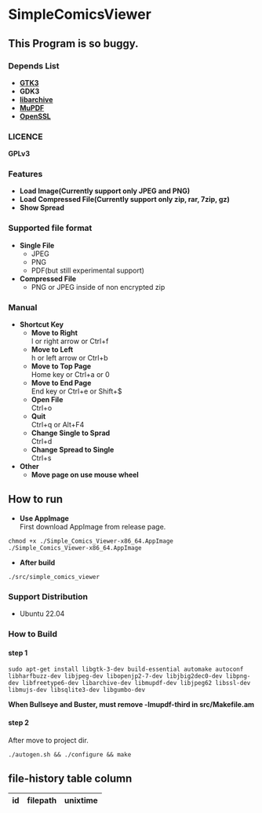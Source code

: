# SimpleComicsViewer

## This Program is so buggy.

### Depends List
- **[GTK3](https://www.gtk.org/)**
- **GDK3**
- **[libarchive](https://www.libarchive.org/)**
- **[MuPDF](https://github.com/ArtifexSoftware/mupdf)**
- **[OpenSSL](https://www.openssl.org/)**

### LICENCE
**GPLv3**

### Features
- **Load Image(Currently support only JPEG and PNG)**
- **Load Compressed File(Currently support only zip, rar, 7zip, gz)**
- **Show Spread**

### Supported file format
- **Single File**
    - JPEG
    - PNG
    - PDF(but still experimental support)  
- **Compressed File**
    - PNG or JPEG inside of non encrypted zip

### Manual
- **Shortcut Key**
    - **Move to Right**  
        l or right arrow or Ctrl+f  
    - **Move to Left**  
        h or left arrow or Ctrl+b  
    - **Move to Top Page**  
        Home key or Ctrl+a or 0  
    - **Move to End Page**  
        End key or Ctrl+e or Shift+$  
    - **Open File**  
        Ctrl+o  
    - **Quit**  
        Ctrl+q or Alt+F4  
    - **Change Single to Sprad**  
        Ctrl+d  
    - **Change Spread to Single**  
        Ctrl+s  
- **Other**
  - **Move page on use mouse wheel**

## How to run

- **Use AppImage**  
First download AppImage from release page.  
```
chmod +x ./Simple_Comics_Viewer-x86_64.AppImage
./Simple_Comics_Viewer-x86_64.AppImage
```

- **After build**
```
./src/simple_comics_viewer
```

### Support Distribution
- Ubuntu 22.04

### How to Build
#### step 1
```
sudo apt-get install libgtk-3-dev build-essential automake autoconf libharfbuzz-dev libjpeg-dev libopenjp2-7-dev libjbig2dec0-dev libpng-dev libfreetype6-dev libarchive-dev libmupdf-dev libjpeg62 libssl-dev libmujs-dev libsqlite3-dev libgumbo-dev
```
**When Bullseye and Buster, must remove -lmupdf-third in src/Makefile.am**  
#### step 2
After move to project dir.
```
./autogen.sh && ./configure && make
```

## file-history table column
| id | filepath | unixtime |
---- | ---- | ---- 
